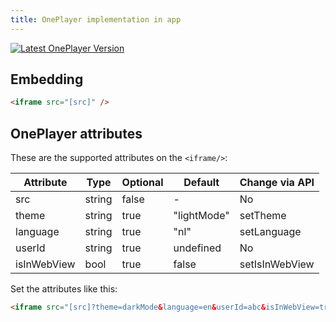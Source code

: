 ```yaml
---
title: OnePlayer implementation in app
---
```


[![Latest OnePlayer Version](https://img.shields.io/badge/OnePlayer-2.13.0-brightgreen)](https://oneplayer.42puzzles.com/)

## Embedding

```html
<iframe src="[src]" />
```

## OnePlayer attributes

These are the supported attributes on the `<iframe/>`:

| Attribute   | Type   | Optional | Default     | Change via API |
| ----------- | ------ | -------- | ----------- | -------------- |
| src         | string | false    | -           | No             |
| theme       | string | true     | "lightMode" | setTheme       |
| language    | string | true     | "nl"        | setLanguage    |
| userId      | string | true     | undefined   | No             |
| isInWebView | bool   | true     | false       | setIsInWebView |

Set the attributes like this:

```html
<iframe src="[src]?theme=darkMode&language=en&userId=abc&isInWebView=true"></iframe>
```
